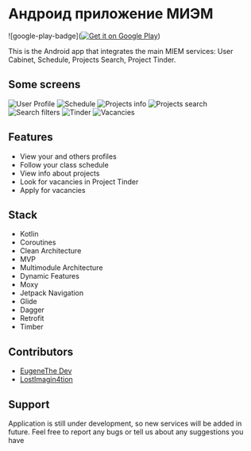 # Андроид приложение МИЭМ  

![google-play-badge](<a href='https://play.google.com/store/apps/details?id=ru.hse.miem.miemapp&hl=en_US&gl=US&pcampaignid=pcampaignidMKT-Other-global-all-co-prtnr-py-PartBadge-Mar2515-1'><img alt='Get it on Google Play' src='https://play.google.com/intl/en_us/badges/static/images/badges/en_badge_web_generic.png'/></a>)

This is the Android app that integrates the main MIEM services: User Cabinet, Schedule, Projects Search, Project Tinder. 

## Some screens
![User Profile](https://user-images.githubusercontent.com/63148392/169794033-2bab2ba9-f6e8-42cc-bac0-ae3440a9abc4.png) ![Schedule](https://user-images.githubusercontent.com/63148392/169794061-2d464113-4af9-4cef-bb80-8abfde7ace9c.png) ![Projects info](https://user-images.githubusercontent.com/63148392/169794077-db6656e1-ccf8-4847-9610-5cf4ed970e99.png) ![Projects search](https://user-images.githubusercontent.com/63148392/169794107-8118378d-a30a-4696-b06e-e99f6430a253.png) ![Search filters](https://user-images.githubusercontent.com/63148392/169794122-6baaaf4b-4224-4dce-aceb-724a5fba6e4a.png) ![Tinder](https://user-images.githubusercontent.com/63148392/169794143-1f0eab3b-33ea-46dd-83f8-75dce4a1e785.png) ![Vacancies](https://user-images.githubusercontent.com/63148392/169794158-4038b630-151c-4be4-965a-d5c8d1e3927e.png)

## Features
* View your and others profiles
* Follow your class schedule
* View info about projects
* Look for vacancies in Project Tinder
* Apply for vacancies

## Stack
* Kotlin
* Coroutines
* Clean Architecture
* MVP
* Multimodule Architecture
* Dynamic Features
* Moxy
* Jetpack Navigation
* Glide
* Dagger
* Retrofit
* Timber

## Contributors
* [EugeneThe Dev](https://github.com/EugeneTheDev)
* [LostImagin4tion](https://github.com/LostImagin4tion)

## Support
Application is still under development, so new services will be added in future. Feel free to report any bugs or tell us about any suggestions you have

